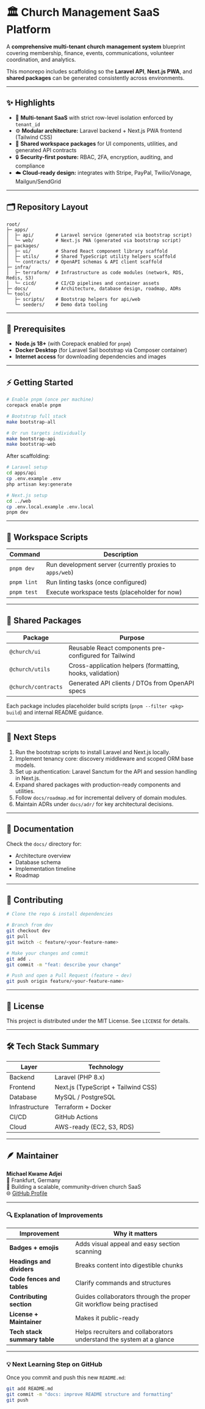 # 🏛️ Church Management SaaS Platform

A **comprehensive multi-tenant church management system** blueprint covering membership, finance, events, communications, volunteer coordination, and analytics.

This monorepo includes scaffolding so the **Laravel API**, **Next.js PWA**, and **shared packages** can be generated consistently across environments.

---

## ✨ Highlights

- 🧩 **Multi-tenant SaaS** with strict row-level isolation enforced by `tenant_id`
- ⚙️ **Modular architecture:** Laravel backend + Next.js PWA frontend (Tailwind CSS)
- 🧱 **Shared workspace packages** for UI components, utilities, and generated API contracts
- 🔒 **Security-first posture:** RBAC, 2FA, encryption, auditing, and compliance
- ☁️ **Cloud-ready design:** integrates with Stripe, PayPal, Twilio/Vonage, Mailgun/SendGrid

---

## 🗂️ Repository Layout

```text
root/
├─ apps/
│  ├─ api/        # Laravel service (generated via bootstrap script)
│  └─ web/        # Next.js PWA (generated via bootstrap script)
├─ packages/
│  ├─ ui/         # Shared React component library scaffold
│  ├─ utils/      # Shared TypeScript utility helpers scaffold
│  └─ contracts/  # OpenAPI schemas & API client scaffold
├─ infra/
│  ├─ terraform/  # Infrastructure as code modules (network, RDS, Redis, S3)
│  └─ cicd/       # CI/CD pipelines and container assets
├─ docs/          # Architecture, database design, roadmap, ADRs
└─ tools/
   ├─ scripts/    # Bootstrap helpers for api/web
   └─ seeders/    # Demo data tooling
```

---

## 🧰 Prerequisites

- **Node.js 18+** (with Corepack enabled for `pnpm`)
- **Docker Desktop** (for Laravel Sail bootstrap via Composer container)
- **Internet access** for downloading dependencies and images

---

## ⚡ Getting Started

```bash
# Enable pnpm (once per machine)
corepack enable pnpm

# Bootstrap full stack
make bootstrap-all

# Or run targets individually
make bootstrap-api
make bootstrap-web
```

After scaffolding:

```bash
# Laravel setup
cd apps/api
cp .env.example .env
php artisan key:generate

# Next.js setup
cd ../web
cp .env.local.example .env.local
pnpm dev
```

---

## 🧭 Workspace Scripts

| Command | Description |
| --- | --- |
| `pnpm dev` | Run development server (currently proxies to `apps/web`) |
| `pnpm lint` | Run linting tasks (once configured) |
| `pnpm test` | Execute workspace tests (placeholder for now) |

---

## 🧩 Shared Packages

| Package | Purpose |
| --- | --- |
| `@church/ui` | Reusable React components pre-configured for Tailwind |
| `@church/utils` | Cross-application helpers (formatting, hooks, validation) |
| `@church/contracts` | Generated API clients / DTOs from OpenAPI specs |

Each package includes placeholder build scripts (`pnpm --filter <pkg> build`) and internal README guidance.

---

## 🧱 Next Steps

1. Run the bootstrap scripts to install Laravel and Next.js locally.
2. Implement tenancy core: discovery middleware and scoped ORM base models.
3. Set up authentication: Laravel Sanctum for the API and session handling in Next.js.
4. Expand shared packages with production-ready components and utilities.
5. Follow `docs/roadmap.md` for incremental delivery of domain modules.
6. Maintain ADRs under `docs/adr/` for key architectural decisions.

---

## 🧭 Documentation

Check the `docs/` directory for:

- Architecture overview
- Database schema
- Implementation timeline
- Roadmap

---

## 🤝 Contributing

```bash
# Clone the repo & install dependencies

# Branch from dev
git checkout dev
git pull
git switch -c feature/<your-feature-name>

# Make your changes and commit
git add .
git commit -m "feat: describe your change"

# Push and open a Pull Request (feature → dev)
git push origin feature/<your-feature-name>
```

---

## 🧾 License

This project is distributed under the MIT License. See `LICENSE` for details.

---

## 🛠️ Tech Stack Summary

| Layer | Technology |
| --- | --- |
| Backend | Laravel (PHP 8.x) |
| Frontend | Next.js (TypeScript + Tailwind CSS) |
| Database | MySQL / PostgreSQL |
| Infrastructure | Terraform + Docker |
| CI/CD | GitHub Actions |
| Cloud | AWS-ready (EC2, S3, RDS) |

---

## 🪶 Maintainer

**Michael Kwame Adjei**  
📍 Frankfurt, Germany  
🎯 Building a scalable, community-driven church SaaS  
🌐 [GitHub Profile](https://github.com/michaelkwameadjei)

---

### 🔍 Explanation of Improvements

| Improvement | Why it matters |
| --- | --- |
| **Badges + emojis** | Adds visual appeal and easy section scanning |
| **Headings and dividers** | Breaks content into digestible chunks |
| **Code fences and tables** | Clarify commands and structures |
| **Contributing section** | Guides collaborators through the proper Git workflow being practised |
| **License + Maintainer** | Makes it public-ready |
| **Tech stack summary table** | Helps recruiters and collaborators understand the system at a glance |

---

### 💡 Next Learning Step on GitHub

Once you commit and push this new `README.md`:

```bash
git add README.md
git commit -m "docs: improve README structure and formatting"
git push
```
